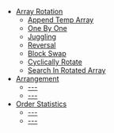 * [Array Rotation](Rotation)
    * [Append Temp Array](Rotation/AppendTempArray.py)
    * [One By One](Rotation/OneByOne.py)
    * [Juggling](Rotation/Juggling.py)
    * [Reversal](Rotation/Reversal.py)
    * [Block Swap](Rotation/BlockSwap.py)
    * [Cyclically Rotate](Rotation/Cyclically.py)
    * [Search In Rotated Array](Rotation/SearchInRotated.py)
* [Arrangement]()
    * [---]()
    * [---]()
* [Order Statistics]()
    * [---]()
    * [---]()